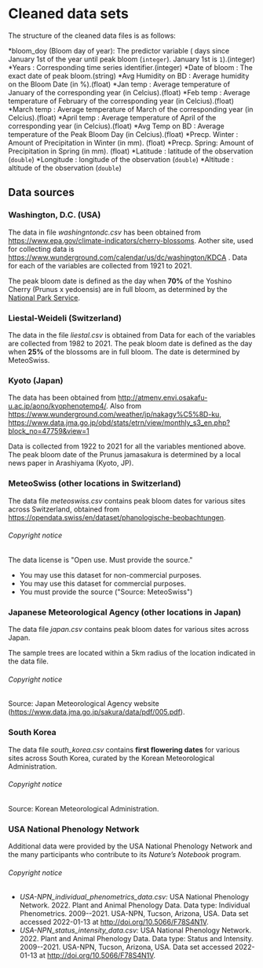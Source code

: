 # Cleaned data sets

The structure of the cleaned data files is as follows:

*bloom_doy (Bloom day of year): The predictor variable ( days since January 1st of the year until peak bloom (`integer`). January 1st is `1`).(integer)
*Years : Corresponding time series identifier.(integer)
*Date of bloom : The exact date of peak bloom.(string)
*Avg Humidity on BD : Average humidity on the Bloom Date (in %).(float)
*Jan temp : Average temperature of January of the corresponding year (in Celcius).(float)
*Feb temp : Average temperature of February of the corresponding year (in Celcius).(float)
*March temp :  Average temperature of March of the corresponding year (in Celcius).(float)
*April temp : Average temperature of April of the corresponding year (in Celcius).(float)
*Avg Temp on BD : Average temperature of the Peak Bloom Day (in Celcius).(float)
*Precp. Winter : Amount of Precipitation in Winter (in mm). (float)
*Precp. Spring: Amount of Precipitation in Spring (in mm). (float)
*Latitude : latitude of the observation (`double`)
*Longitude : longitude of the observation (`double`)
*Altitude : altitude of the observation (`double`)



## Data sources

### Washington, D.C. (USA)

The data in file *washingntondc.csv* has been obtained from https://www.epa.gov/climate-indicators/cherry-blossoms. Aother site, used for collecting data is https://www.wunderground.com/calendar/us/dc/washington/KDCA . Data for each of the variables are collected from 1921 to 2021.

The peak bloom date is defined as the day when **70%** of the Yoshino Cherry (Prunus x yedoensis) are in full bloom, as determined by the [National Park Service](https://www.nps.gov/subjects/cherryblossom/bloom-watch.htm).


### Liestal-Weideli (Switzerland)

The data in the file *liestal.csv* is obtained from
Data for each of the variables are collected from 1982 to 2021.
The peak bloom date is defined as the day when **25%** of the blossoms are in full bloom.
The date is determined by MeteoSwiss.


### Kyoto (Japan)

The data has been obtained from http://atmenv.envi.osakafu-u.ac.jp/aono/kyophenotemp4/.
Also from https://www.wunderground.com/weather/jp/nakagy%C5%8D-ku, https://www.data.jma.go.jp/obd/stats/etrn/view/monthly_s3_en.php?block_no=47759&view=1

Data is collected from 1922 to 2021 for all the variables mentioned above.
The peak bloom date of the Prunus jamasakura is determined by a local news paper in Arashiyama (Kyoto, JP).

### MeteoSwiss (other locations in Switzerland)

The data file *meteoswiss.csv* contains peak bloom dates for various sites across Switzerland, obtained from https://opendata.swiss/en/dataset/phanologische-beobachtungen.

###### Copyright notice

The data license is "Open use. Must provide the source."

- You may use this dataset for non-commercial purposes.
- You may use this dataset for commercial purposes.
- You must provide the source ("Source: MeteoSwiss")

### Japanese Meteorological Agency (other locations in Japan)

The data file *japan.csv* contains peak bloom dates for various sites across Japan.

The sample trees are located within a 5km radius of the location indicated in the data file.

###### Copyright notice

Source: Japan Meteorological Agency website (https://www.data.jma.go.jp/sakura/data/pdf/005.pdf).

### South Korea

The data file *south_korea.csv* contains **first flowering dates** for various sites across South Korea, curated by the Korean Meteorological Administration.

###### Copyright notice

Source: Korean Meteorological Administration.

### USA National Phenology Network

Additional data were provided by the USA National Phenology Network and the many participants who contribute to its *Nature’s Notebook* program.

###### Copyright notice

- *USA-NPN_individual_phenometrics_data.csv:*
USA National Phenology Network. 2022. Plant and Animal Phenology Data. Data type: Individual Phenometrics. 2009--2021. USA-NPN, Tucson, Arizona, USA. Data set accessed 2022-01-13 at http://doi.org/10.5066/F78S4N1V.
- *USA-NPN_status_intensity_data.csv:*
USA National Phenology Network. 2022. Plant and Animal Phenology Data. Data type: Status and Intensity. 2009--2021. USA-NPN, Tucson, Arizona, USA. Data set accessed 2022-01-13 at http://doi.org/10.5066/F78S4N1V.

